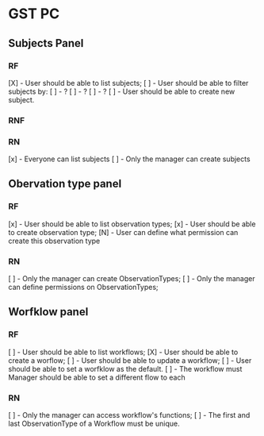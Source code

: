 # GST PC

## Subjects Panel

### RF

[X] - User should be able to list subjects;
[ ] - User should be able to filter subjects by:
[ ] - ?
[ ] - ?
[ ] - ?
[ ] - User should be able to create new subject.

### RNF

### RN

[x] - Everyone can list subjects
[ ] - Only the manager can create subjects

## Obervation type panel

### RF

[x] - User should be able to list observation types;
[x] - User should be able to create observation type;
[N] - User can define what permission can create this observation type

### RN

[ ] - Only the manager can create ObservationTypes;
[ ] - Only the manager can define permissions on ObservationTypes;

## Worfklow panel

### RF

[ ] - User should be able to list workflows;
[X] - User should be able to create a worflow;
[ ] - User should be able to update a workflow;
[ ] - User should be able to set a worfklow as the default.
[ ] - The workflow must Manager should be able to set a different flow to each

### RN

[ ] - Only the manager can access workflow's functions;
[ ] - The first and last ObservationType of a Workflow must be unique.
